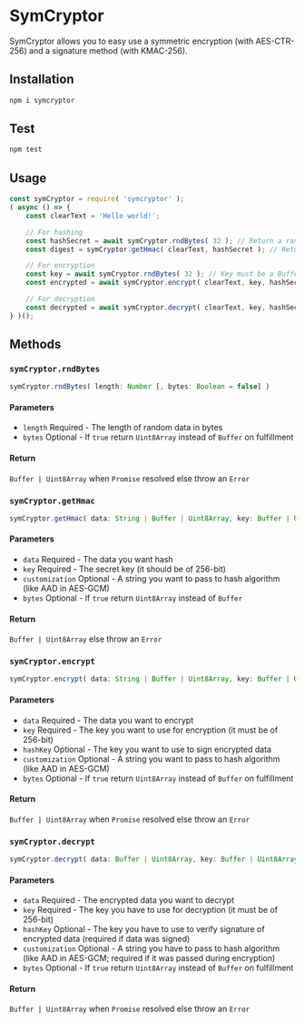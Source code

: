 # SymCryptor

SymCryptor allows you to easy use a symmetric encryption (with AES-CTR-256) and a signature method (with KMAC-256).

## Installation

```bash
npm i symcryptor
```

## Test
```bash
npm test
```

## Usage

```javascript
const symCryptor = require( 'symcryptor' );
( async () => {
    const clearText = 'Hello world!';

    // For hashing
    const hashSecret = await symCryptor.rndBytes( 32 ); // Return a random 256-bit Buffer
    const digest = symCryptor.getHmac( clearText, hashSecret ); // Return a 512-bit Buffer as digest

    // For encryption
    const key = await symCryptor.rndBytes( 32 ); // Key must be a Buffer or Uint8Array of 512-bit
    const encrypted = await symCryptor.encrypt( clearText, key, hashSecret ); // Return a Buffer

    // For decryption
    const decrypted = await symCryptor.decrypt( clearText, key, hashSecret ); // Return a Buffer
} )();
```

## Methods

### `symCryptor.rndBytes`
```javascript
symCryptor.rndBytes( length: Number [, bytes: Boolean = false] )
```

#### Parameters

* `length` Required - The length of random data in bytes
* `bytes` Optional - If `true` return `Uint8Array` instead of `Buffer` on fulfillment

#### Return

`Buffer | Uint8Array` when `Promise` resolved else throw an `Error`

### `symCryptor.getHmac`
```javascript
symCryptor.getHmac( data: String | Buffer | Uint8Array, key: Buffer | Uint8Array [, customization: String = '' [, bytes: Boolean = false]] )
```

#### Parameters

* `data` Required - The data you want hash
* `key` Required - The secret key (it should be of 256-bit)
* `customization` Optional - A string you want to pass to hash algorithm (like AAD in AES-GCM)
* `bytes` Optional - If `true` return `Uint8Array` instead of `Buffer`

#### Return

`Buffer | Uint8Array` else throw an `Error`

### `symCryptor.encrypt`
```javascript
symCryptor.encrypt( data: String | Buffer | Uint8Array, key: Buffer | Uint8Array [, hashKey: Buffer | Uint8Array [, customization: String = '' [, bytes: Boolean = false]]] )
```

#### Parameters

* `data` Required - The data you want to encrypt
* `key` Required - The key you want to use for encryption (it must be of 256-bit)
* `hashKey` Optional - The key you want to use to sign encrypted data
* `customization` Optional - A string you want to pass to hash algorithm (like AAD in AES-GCM)
* `bytes` Optional - If `true` return `Uint8Array` instead of `Buffer` on fulfillment

#### Return

`Buffer | Uint8Array` when `Promise` resolved else throw an `Error`

### `symCryptor.decrypt`
```javascript
symCryptor.decrypt( data: Buffer | Uint8Array, key: Buffer | Uint8Array [, hashKey: Buffer | Uint8Array [, customization: String = '' [, bytes: Boolean = false]]] )
```

#### Parameters

* `data` Required - The encrypted data you want to decrypt
* `key` Required - The key you have to use for decryption (it must be of 256-bit)
* `hashKey` Optional - The key you have to use to verify signature of encrypted data (required if data was signed)
* `customization` Optional - A string you have to pass to hash algorithm (like AAD in AES-GCM; required if it was passed during encryption)
* `bytes` Optional - If `true` return `Uint8Array` instead of `Buffer` on fulfillment

#### Return

`Buffer | Uint8Array` when `Promise` resolved else throw an `Error`